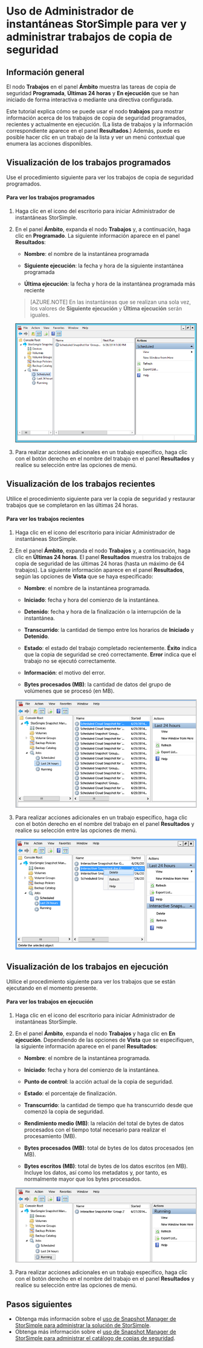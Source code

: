 <properties 
   pageTitle="Trabajos de copia de seguridad de Administrador de instantáneas StorSimple | Microsoft Azure"
   description="Describe cómo usar el complemento MMC de Administrador de instantáneas StorSimple para ver y administrar trabajos de copia de seguridad programados, actualmente en ejecución y completados."
   services="storsimple"
   documentationCenter="NA"
   authors="SharS"
   manager="carmonm"
   editor="" />
<tags 
   ms.service="storsimple"
   ms.devlang="NA"
   ms.topic="article"
   ms.tgt_pltfrm="NA"
   ms.workload="TBD"
   ms.date="04/26/2016"
   ms.author="v-sharos" />


# Uso de Administrador de instantáneas StorSimple para ver y administrar trabajos de copia de seguridad

## Información general

El nodo **Trabajos** en el panel **Ámbito** muestra las tareas de copia de seguridad **Programada**, **Últimas 24 horas** y **En ejecución** que se han iniciado de forma interactiva o mediante una directiva configurada.

Este tutorial explica cómo se puede usar el nodo **trabajos** para mostrar información acerca de los trabajos de copia de seguridad programados, recientes y actualmente en ejecución. (La lista de trabajos y la información correspondiente aparece en el panel **Resultados**.) Además, puede es posible hacer clic en un trabajo de la lista y ver un menú contextual que enumera las acciones disponibles.

## Visualización de los trabajos programados

Use el procedimiento siguiente para ver los trabajos de copia de seguridad programados.

#### Para ver los trabajos programados

1. Haga clic en el icono del escritorio para iniciar Administrador de instantáneas StorSimple. 

2. En el panel **Ámbito**, expanda el nodo **Trabajos** y, a continuación, haga clic en **Programado**. La siguiente información aparece en el panel **Resultados**:

    - **Nombre**: el nombre de la instantánea programada

    - **Siguiente ejecución**: la fecha y hora de la siguiente instantánea programada

    - **Última ejecución**: la fecha y hora de la instantánea programada más reciente

    >[AZURE.NOTE] En las instantáneas que se realizan una sola vez, los valores de **Siguiente ejecución** y **Última ejecución** serán iguales.
 
    ![Trabajos de copia de seguridad programados](./media/storsimple-snapshot-manager-manage-backup-jobs/HCS_SSM_Jobs_scheduled.png)
 
3. Para realizar acciones adicionales en un trabajo específico, haga clic con el botón derecho en el nombre del trabajo en el panel **Resultados** y realice su selección entre las opciones de menú.

## Visualización de los trabajos recientes

Utilice el procedimiento siguiente para ver la copia de seguridad y restaurar trabajos que se completaron en las últimas 24 horas.

#### Para ver los trabajos recientes

1. Haga clic en el icono del escritorio para iniciar Administrador de instantáneas StorSimple.

2. En el panel **Ámbito**, expanda el nodo **Trabajos** y, a continuación, haga clic en **Últimas 24 horas**. El panel **Resultados** muestra los trabajos de copia de seguridad de las últimas 24 horas (hasta un máximo de 64 trabajos). La siguiente información aparece en el panel **Resultados**, según las opciones de **Vista** que se haya especificado:

    - **Nombre**: el nombre de la instantánea programada.
 
    - **Iniciado**: fecha y hora del comienzo de la instantánea.

    - **Detenido**: fecha y hora de la finalización o la interrupción de la instantánea.

    - **Transcurrido**: la cantidad de tiempo entre los horarios de **Iniciado** y **Detenido**.

    - **Estado**: el estado del trabajo completado recientemente. **Éxito** indica que la copia de seguridad se creó correctamente. **Error** indica que el trabajo no se ejecutó correctamente.

    - **Información**: el motivo del error.

    - **Bytes procesados (MB)**: la cantidad de datos del grupo de volúmenes que se procesó (en MB).

    ![Trabajos ejecutados en las últimas 24 horas](./media/storsimple-snapshot-manager-manage-backup-jobs/HCS_SSM_Jobs_Last_24_hours.png)

3. Para realizar acciones adicionales en un trabajo específico, haga clic con el botón derecho en el nombre del trabajo en el panel **Resultados** y realice su selección entre las opciones de menú.

    ![Eliminación de un trabajo](./media/storsimple-snapshot-manager-manage-backup-catalog/HCS_SSM_Delete_backup.png)
     
## Visualización de los trabajos en ejecución

Utilice el procedimiento siguiente para ver los trabajos que se están ejecutando en el momento presente.

#### Para ver los trabajos en ejecución

1. Haga clic en el icono del escritorio para iniciar Administrador de instantáneas StorSimple.

2. En el panel **Ámbito**, expanda el nodo **Trabajos** y haga clic en **En ejecución**. Dependiendo de las opciones de **Vista** que se especifiquen, la siguiente información aparece en el panel **Resultados**:

    - **Nombre**: el nombre de la instantánea programada.

    - **Iniciado**: fecha y hora del comienzo de la instantánea.

    - **Punto de control**: la acción actual de la copia de seguridad.

    - **Estado**: el porcentaje de finalización.
    
    - **Transcurrido**: la cantidad de tiempo que ha transcurrido desde que comenzó la copia de seguridad.

    - **Rendimiento medio (MB)**: la relación del total de bytes de datos procesados con el tiempo total necesario para realizar el procesamiento (MB).

    - **Bytes procesados (MB)**: total de bytes de los datos procesados (en MB).

    - **Bytes escritos (MB)**: total de bytes de los datos escritos (en MB). Incluye los datos, así como los metadatos y, por tanto, es normalmente mayor que los bytes procesados.

    ![Trabajos en ejecución](./media/storsimple-snapshot-manager-manage-backup-jobs/HCS_SSM_Jobs_running.png)

3. Para realizar acciones adicionales en un trabajo específico, haga clic con el botón derecho en el nombre del trabajo en el panel **Resultados** y realice su selección entre las opciones de menú.

## Pasos siguientes

- Obtenga más información sobre el [uso de Snapshot Manager de StorSimple para administrar la solución de StorSimple](storsimple-snapshot-manager-admin.md).
- Obtenga más información sobre el [uso de Snapshot Manager de StorSimple para administrar el catálogo de copias de seguridad](storsimple-snapshot-manager-manage-backup-catalog.md).















            


 

<!---HONumber=AcomDC_0511_2016-->